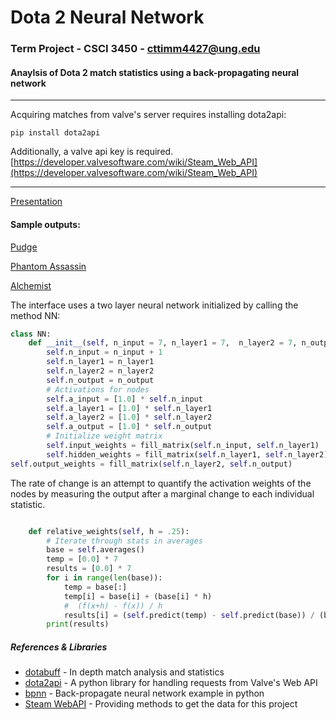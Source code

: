 # Dota 2 Neural Network
### Term Project - CSCI 3450 - cttimm4427@ung.edu
#### Anaylsis of Dota 2 match statistics using a back-propagating neural network
---
Acquiring matches from valve's server requires installing dota2api:
```
pip install dota2api
```

Additionally, a valve api key is required. [https://developer.valvesoftware.com/wiki/Steam_Web_API](https://developer.valvesoftware.com/wiki/Steam_Web_API)

---

[Presentation](https://prezi.com/s9_rpnywxfb1/present/?auth_key=4v968uh&follow=o8tgwlhu_7dy&kw=present-s9_rpnywxfb1&rc=ref-158339460)
#### Sample outputs:
[Pudge](https://github.com/cttimm/d2nn/blob/master/src/sample_pudge)

[Phantom Assassin](https://github.com/cttimm/d2nn/blob/master/src/sample_pa)

[Alchemist](https://github.com/cttimm/d2nn/blob/master/src/sample_alch)

The interface uses a two layer neural network initialized by calling the method NN:
```python
class NN:
    def __init__(self, n_input = 7, n_layer1 = 7,  n_layer2 = 7, n_output = 1):
        self.n_input = n_input + 1
        self.n_layer1 = n_layer1
        self.n_layer2 = n_layer2
        self.n_output = n_output
        # Activations for nodes
        self.a_input = [1.0] * self.n_input
        self.a_layer1 = [1.0] * self.n_layer1
        self.a_layer2 = [1.0] * self.n_layer2
        self.a_output = [1.0] * self.n_output
        # Initialize weight matrix
        self.input_weights = fill_matrix(self.n_input, self.n_layer1)
        self.hidden_weights = fill_matrix(self.n_layer1, self.n_layer2)
self.output_weights = fill_matrix(self.n_layer2, self.n_output)
```


The rate of change is an attempt to quantify the activation weights of the nodes by measuring the output after a marginal change to each individual statistic. 
```Python

    def relative_weights(self, h = .25):
        # Iterate through stats in averages
        base = self.averages()
        temp = [0.0] * 7
        results = [0.0] * 7
        for i in range(len(base)):
            temp = base[:]
            temp[i] = base[i] + (base[i] * h)
            #  (f(x+h) - f(x)) / h 
            results[i] = (self.predict(temp) - self.predict(base)) / (base[i] * h)
        print(results)
```

##### References & Libraries
* [dotabuff](https://www.dotabuff.com/) - In depth match analysis and statistics
* [dota2api](https://dota2api.readthedocs.io/en/latest/) - A python library for handling requests from Valve's Web API
* [bpnn](https://gist.github.com/yusugomori/2501438) - Back-propagate neural network example in python
* [Steam WebAPI](https://developer.valvesoftware.com/wiki/Steam_Web_API) - Providing methods to get the data for this project


